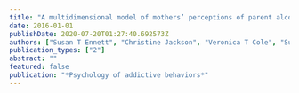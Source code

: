 ```yaml
---
title: "A multidimensional model of mothers’ perceptions of parent alcohol socialization and adolescent alcohol misuse."
date: 2016-01-01
publishDate: 2020-07-20T01:27:40.692573Z
authors: ["Susan T Ennett", "Christine Jackson", "Veronica T Cole", "Susan Haws", "Vangie A Foshee", "Heathe Luz McNaughton Reyes", "Alison Reimuller Burns", "Melissa J Cox", "Li Cai"]
publication_types: ["2"]
abstract: ""
featured: false
publication: "*Psychology of addictive behaviors*"
---
```


